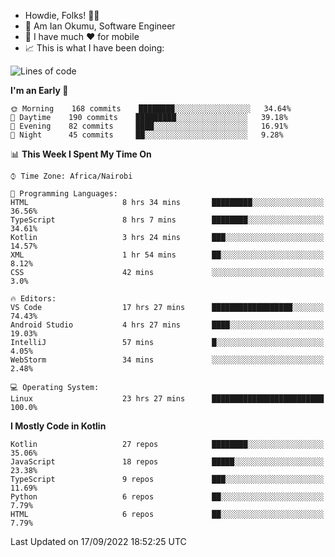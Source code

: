 
* Howdie, Folks! 👋🤓
* 🤪 Am Ian Okumu, Software Engineer
* 📱 I have much ❤️ for mobile
* 📈 This is what I have been doing:
  
<!-- <a href="https://otsembo.github.io/OtsemboPortfolio/" style="margin-right:.5%; margin-top=.5%;">
  <img align="center" src="https://github-readme-stats.vercel.app/api/top-langs/?username=otsembo&layout=compact" />
</a> -->

<!--START_SECTION:waka-->
![Lines of code](https://img.shields.io/badge/From%20Hello%20World%20I%27ve%20Written-698%20Thousand%20lines%20of%20code-blue)

**I'm an Early 🐤** 

```text
🌞 Morning    168 commits    ████████░░░░░░░░░░░░░░░░░   34.64% 
🌆 Daytime    190 commits    █████████░░░░░░░░░░░░░░░░   39.18% 
🌃 Evening    82 commits     ████░░░░░░░░░░░░░░░░░░░░░   16.91% 
🌙 Night      45 commits     ██░░░░░░░░░░░░░░░░░░░░░░░   9.28%

```


📊 **This Week I Spent My Time On** 

```text
⌚︎ Time Zone: Africa/Nairobi

💬 Programming Languages: 
HTML                     8 hrs 34 mins       █████████░░░░░░░░░░░░░░░░   36.56% 
TypeScript               8 hrs 7 mins        ████████░░░░░░░░░░░░░░░░░   34.61% 
Kotlin                   3 hrs 24 mins       ███░░░░░░░░░░░░░░░░░░░░░░   14.57% 
XML                      1 hr 54 mins        ██░░░░░░░░░░░░░░░░░░░░░░░   8.12% 
CSS                      42 mins             ░░░░░░░░░░░░░░░░░░░░░░░░░   3.0%

🔥 Editors: 
VS Code                  17 hrs 27 mins      ██████████████████░░░░░░░   74.43% 
Android Studio           4 hrs 27 mins       ████░░░░░░░░░░░░░░░░░░░░░   19.03% 
IntelliJ                 57 mins             █░░░░░░░░░░░░░░░░░░░░░░░░   4.05% 
WebStorm                 34 mins             ░░░░░░░░░░░░░░░░░░░░░░░░░   2.48%

💻 Operating System: 
Linux                    23 hrs 27 mins      █████████████████████████   100.0%

```

**I Mostly Code in Kotlin** 

```text
Kotlin                   27 repos            ████████░░░░░░░░░░░░░░░░░   35.06% 
JavaScript               18 repos            █████░░░░░░░░░░░░░░░░░░░░   23.38% 
TypeScript               9 repos             ███░░░░░░░░░░░░░░░░░░░░░░   11.69% 
Python                   6 repos             ██░░░░░░░░░░░░░░░░░░░░░░░   7.79% 
HTML                     6 repos             ██░░░░░░░░░░░░░░░░░░░░░░░   7.79%

```



 Last Updated on 17/09/2022 18:52:25 UTC
<!--END_SECTION:waka-->

<br />
<br />
<br />
<br />
<br />
  
  </div>
<!---
otsembo/otsembo is a ✨ special ✨ repository because its `README.md` (this file) appears on your GitHub profile.
You can click the Preview link to take a look at your changes.
--->
